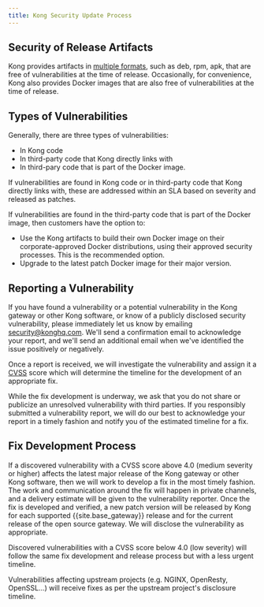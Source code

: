 ```yaml
---
title: Kong Security Update Process
---
```

## Security of Release Artifacts

Kong provides artifacts in [multiple formats](/gateway/{{page.kong_version}}/support-policy/#supported-versions), such as deb, rpm, apk, that are free of vulnerabilities at the time of release. Occasionally, for convenience, Kong also provides Docker images that are also free of vulnerabilities at the time of release.

## Types of Vulnerabilities

Generally, there are three types of vulnerabilities:
* In Kong code
* In third-party code that Kong directly links with
* In third-pary code that is part of the Docker image.

If vulnerabilities are found in Kong code or in third-party code that Kong directly links with, these are addressed within an SLA based on severity and released as patches. 

If vulnerabilities are found in the third-party code that is part of the Docker image, then customers have the option to: 
* Use the Kong artifacts to build their own Docker image on their corporate-approved Docker distributions, using their approved security processes. This is the recommended option. 
* Upgrade to the latest patch Docker image for their major version.

## Reporting a Vulnerability

If you have found a vulnerability or a potential vulnerability in the Kong gateway or other Kong software, or know of a publicly disclosed security vulnerability, please immediately let us know by emailing [security@konghq.com](mailto:security@konghq.com). We'll send a confirmation email to acknowledge your report, and we'll send an additional email when we've identified the issue positively or negatively.

Once a report is received, we will investigate the vulnerability and assign it a [CVSS](https://www.first.org/cvss/) score which will determine the timeline for the development of an appropriate fix.

While the fix development is underway, we ask that you do not share or publicize an unresolved vulnerability with third parties. If you responsibly submitted a vulnerability report, we will do our best to acknowledge your report in a timely fashion and notify you of the estimated timeline for a fix.

## Fix Development Process

If a discovered vulnerability with a CVSS score above 4.0 (medium severity or higher) affects the latest major release of the Kong gateway or other Kong software, then we will work to develop a fix in the most timely fashion. The work and communication around the fix will happen in private channels, and a delivery estimate will be given to the vulnerability reporter. Once the fix is developed and verified, a new patch version will be released by Kong for each supported {{site.base_gateway}} release and for the current release of the open source gateway. We will disclose the vulnerability as appropriate.

Discovered vulnerabilities with a CVSS score below 4.0 (low severity) will follow the same fix development and release process but with a less urgent timeline.

Vulnerabilities affecting upstream projects (e.g. NGINX, OpenResty, OpenSSL...) will receive fixes as per the upstream project's disclosure timeline.
